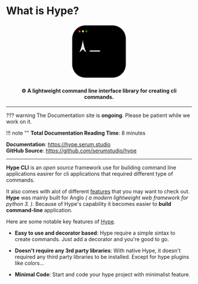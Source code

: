 
# What is Hype?

<p align="center">
  <a href='https://hype.serum.studio/'><img src="assets/hypecli.svg" alt="hypecli" style="width: 150px;"></a>
</p>

<h4 align="center">⚙ A lightweight command line interface library for creating cli commands.</h4>

---

??? warning
    The Documentation site is **ongoing**. Please be patient while we work on it.

!!! note ""
    **Total Documentation Reading Time**: 8 minutes

**Documentation**: <a class="external-link" href="https://hype.serum.studio">https://hype.serum.studio</a> <br>
**GitHub Source**: <a class="external-link" href="https://github.com/serumstudio/hype">https://github.com/serumstudio/hype</a>

---

**Hype CLI** is an *open source* framework use for building command line applications easirer 
for cli applications that required different type of commands.

It also comes with alot of different [features](https://hype.serum.studio/features) that you may want to check out. **Hype** was mainly
built for Anglo *( a modern lightweight web framework for python 3. )*. Because of Hype's capability
it becomes easier to **build command-line** application.

Here are some notable key features of [Hype](https://hype.serum.studio). 

- **Easy to use and decorator based**: Hype require a simple sintax to create commands. Just add a decorator and you're good to go.

- **Doesn't require any 3rd party libraries**: With native Hype, it doesn't required any third party libraries to be installed. Except for hype plugins like colors...

- **Minimal Code**: Start and code your hype project with minimalist feature.  
    
